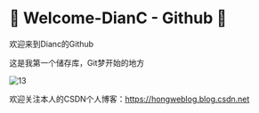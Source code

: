 # 🌸 Welcome-DianC - Github 🌸

欢迎来到Dianc的Github

这是我第一个储存库，Git梦开始的地方

![13](https://user-images.githubusercontent.com/63190345/137342008-420ab511-4c55-40a2-b939-ef86a33e3dd9.jpg)

欢迎关注本人的CSDN个人博客：https://hongweblog.blog.csdn.net
